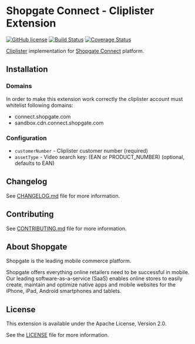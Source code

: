# Shopgate Connect - Cliplister Extension

[![GitHub license](http://dmlc.github.io/img/apache2.svg)](LICENSE)
[![Build Status](https://travis-ci.org/shopgate/ext-cliplister.svg?branch=master)](https://travis-ci.org/shopgate/ext-cliplister)
[![Coverage Status](https://coveralls.io/repos/github/shopgate/ext-cliplister/badge.svg?branch=master)](https://coveralls.io/github/shopgate/ext-cliplister?branch=master)

[Cliplister](https://cliplister.com) implementation for [Shopgate Connect](https://developer.shopgate.com) platform.

## Installation
### Domains
In order to make this extension work correctly the cliplister account must whitelist following domains:
- connect.shopgate.com
- sandbox.cdn.connect.shopgate.com

### Configuration
- `customerNumber` - Cliplister customer number (required)
- `assetType` - Video search key: (EAN or PRODUCT_NUMBER) (optional, defaults to EAN)

## Changelog

See [CHANGELOG.md](CHANGELOG.md) file for more information.

## Contributing

See [CONTRIBUTING.md](docs/CONTRIBUTING.md) file for more information.

## About Shopgate

Shopgate is the leading mobile commerce platform.

Shopgate offers everything online retailers need to be successful in mobile. Our leading
software-as-a-service (SaaS) enables online stores to easily create, maintain and optimize native
apps and mobile websites for the iPhone, iPad, Android smartphones and tablets.

## License

This extension is available under the Apache License, Version 2.0.

See the [LICENSE](./LICENSE) file for more information.
